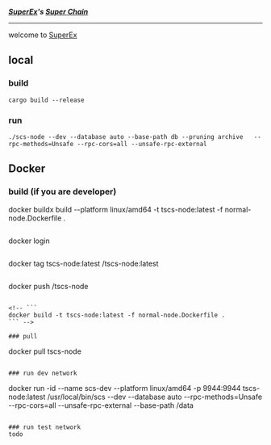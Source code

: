 ***[SuperEx](https://www.superex.com/)'s [Super Chain](https://scschain.com/)***

---
welcome to [SuperEx](https://www.superex.com/)

## local

### build
```
cargo build --release
```
### run 
```
./scs-node --dev --database auto --base-path db --pruning archive   --rpc-methods=Unsafe --rpc-cors=all --unsafe-rpc-external
```

## Docker

### build (if you are developer)
<!-- ```
docker buildx build create --name mybuilder --use
```
```
docker login
``` -->

docker buildx build --platform linux/amd64 -t tscs-node:latest -f normal-node.Dockerfile .
```

```
docker login
```

```
docker tag  tscs-node:latest <yourname>/tscs-node:latest

```

```
docker push <yourname>/tscs-node

```

<!-- ```
docker build -t tscs-node:latest -f normal-node.Dockerfile .
``` -->

### pull
```
docker pull tscs-node
```

### run dev network

```
docker run -id --name scs-dev --platform linux/amd64 -p 9944:9944 tscs-node:latest /usr/local/bin/scs --dev --database auto --rpc-methods=Unsafe --rpc-cors=all --unsafe-rpc-external --base-path /data
```

### run test network
todo